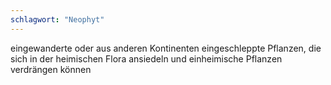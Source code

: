 ```yaml
---
schlagwort: "Neophyt"
---
```

eingewanderte oder aus anderen Kontinenten eingeschleppte Pflanzen, die sich in der heimischen Flora ansiedeln und einheimische Pflanzen verdrängen können

